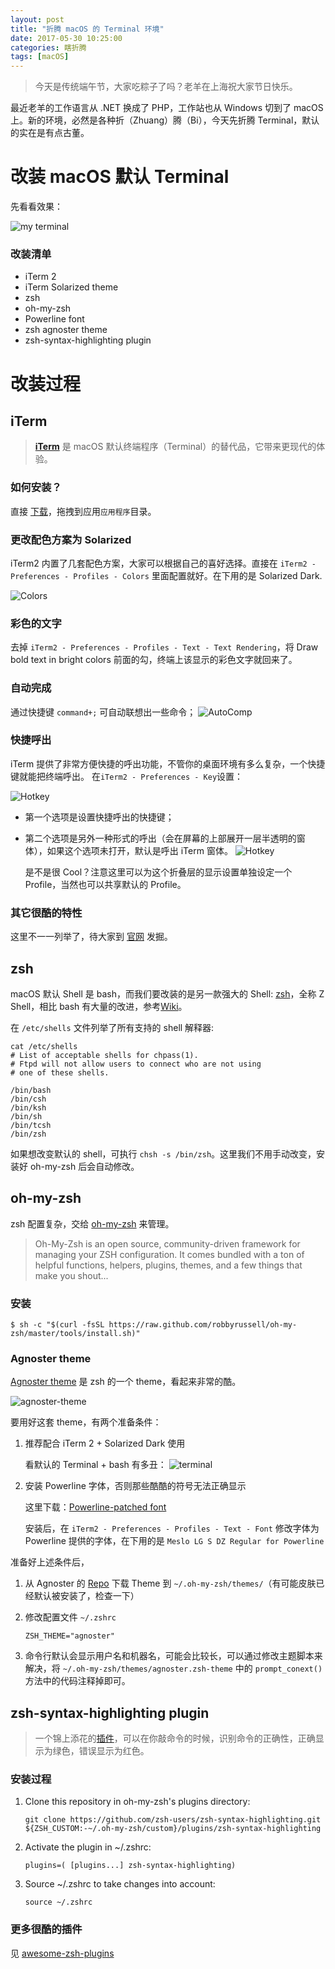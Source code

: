 ```yaml
---
layout: post
title: "折腾 macOS 的 Terminal 环境"
date: 2017-05-30 10:25:00
categories: 瞎折腾
tags: [macOS]
---
```


> 今天是传统端午节，大家吃粽子了吗？老羊在上海祝大家节日快乐。

最近老羊的工作语言从 .NET 换成了 PHP，工作站也从 Windows 切到了 macOS 上。新的环境，必然是各种折（Zhuang）腾（Bi），今天先折腾 Terminal，默认的实在是有点古董。

<!-- more -->

# 改装 macOS 默认 Terminal

先看看效果：

![my terminal](http://i.imgur.com/SbA1VGI.png)

### 改装清单
* iTerm 2
* iTerm Solarized theme
* zsh
* oh-my-zsh
* Powerline font
* zsh agnoster theme
* zsh-syntax-highlighting plugin

# 改装过程
## iTerm
> **[iTerm](http://www.iterm2.com/)** 是 macOS 默认终端程序（Terminal）的替代品，它带来更现代的体验。

### 如何安装？
直接 [下载](http://www.iterm2.com/downloads.html)，拖拽到应用```应用程序```目录。
### 更改配色方案为 Solarized
iTerm2 内置了几套配色方案，大家可以根据自己的喜好选择。直接在 ```iTerm2 - Preferences - Profiles - Colors``` 里面配置就好。在下用的是 Solarized Dark.

![Colors](http://imgur.com/U5P9pBD.png)
### 彩色的文字 
去掉 ```iTerm2 - Preferences - Profiles - Text - Text Rendering```，将 Draw bold text in bright colors 前面的勾，终端上该显示的彩色文字就回来了。
### 自动完成
通过快捷键 ```command+;``` 可自动联想出一些命令；
![AutoComp](http://www.iterm2.com/img/screenshots/autocomplete.png)
### 快捷呼出
iTerm 提供了非常方便快捷的呼出功能，不管你的桌面环境有多么复杂，一个快捷键就能把终端呼出。
在```iTerm2 - Preferences - Key```设置：

![Hotkey](http://imgur.com/PPgeHNI.png)

* 第一个选项是设置快捷呼出的快捷键；
* 第二个选项是另外一种形式的呼出（会在屏幕的上部展开一层半透明的窗体），如果这个选项未打开，默认是呼出 iTerm 窗体。
	![Hotkey](http://imgur.com/8Lg58dX.png)
	
	是不是很 Cool？注意这里可以为这个折叠层的显示设置单独设定一个 Profile，当然也可以共享默认的 Profile。

### 其它很酷的特性
这里不一一列举了，待大家到 [官网](http://www.iterm2.com/features.html) 发掘。

## zsh
macOS 默认 Shell 是 bash，而我们要改装的是另一款强大的 Shell: [zsh](http://www.zsh.org/)，全称 Z Shell，相比 bash 有大量的改进，参考[Wiki](https://zh.wikipedia.org/wiki/Z_shell)。

在 ```/etc/shells``` 文件列举了所有支持的 shell 解释器:

``` shell
cat /etc/shells
# List of acceptable shells for chpass(1).
# Ftpd will not allow users to connect who are not using
# one of these shells.

/bin/bash
/bin/csh
/bin/ksh
/bin/sh
/bin/tcsh
/bin/zsh
```
如果想改变默认的 shell，可执行 ```chsh -s /bin/zsh```。这里我们不用手动改变，安装好 oh-my-zsh 后会自动修改。
## oh-my-zsh
zsh 配置复杂，交给 [oh-my-zsh](http://ohmyz.sh/) 来管理。
> Oh-My-Zsh is an open source, community-driven framework for managing your ZSH configuration. It comes bundled with a ton of helpful functions, helpers, plugins, themes, and a few things that make you shout...

### 安装
``` shell
$ sh -c "$(curl -fsSL https://raw.github.com/robbyrussell/oh-my-zsh/master/tools/install.sh)"
```

### Agnoster theme
[Agnoster theme](https://github.com/agnoster/agnoster-zsh-theme) 是 zsh 的一个 theme，看起来非常的酷。

![agnoster-theme](https://gist.githubusercontent.com/agnoster/3712874/raw/screenshot.png)

要用好这套 theme，有两个准备条件：

1. 推荐配合 iTerm 2 + Solarized Dark 使用
	
	看默认的 Terminal + bash 有多丑：
	![terminal](http://imgur.com/c5CJGVB.png)
2. 安装 Powerline 字体，否则那些酷酷的符号无法正确显示
	
	这里下载：[Powerline-patched font](https://github.com/powerline/fonts)
	
	安装后，在 ```iTerm2 - Preferences - Profiles - Text - Font``` 修改字体为 Powerline 提供的字体，在下用的是 ```Meslo LG S DZ Regular for Powerline```

准备好上述条件后，

1. 从 Agnoster 的 [Repo](https://github.com/agnoster/agnoster-zsh-theme) 下载 Theme 到 ```~/.oh-my-zsh/themes/```（有可能皮肤已经默认被安装了，检查一下）
2. 修改配置文件 ```~/.zshrc```

	``` shell
   ZSH_THEME="agnoster"
	```
3. 命令行默认会显示用户名和机器名，可能会比较长，可以通过修改主题脚本来解决，将 ```~/.oh-my-zsh/themes/agnoster.zsh-theme``` 中的 ```prompt_conext()``` 方法中的代码注释掉即可。

## zsh-syntax-highlighting plugin
> 一个锦上添花的[插件](https://github.com/zsh-users/zsh-syntax-highlighting)，可以在你敲命令的时候，识别命令的正确性，正确显示为绿色，错误显示为红色。

### 安装过程

1. Clone this repository in oh-my-zsh's plugins directory:

	```git clone https://github.com/zsh-users/zsh-syntax-highlighting.git ${ZSH_CUSTOM:-~/.oh-my-zsh/custom}/plugins/zsh-syntax-highlighting```
	
2. Activate the plugin in ~/.zshrc:
	
	```plugins=( [plugins...] zsh-syntax-highlighting)```
	
3. Source ~/.zshrc to take changes into account:
	
	```source ~/.zshrc```
	
### 更多很酷的插件
见 [awesome-zsh-plugins](https://github.com/unixorn/awesome-zsh-plugins)
